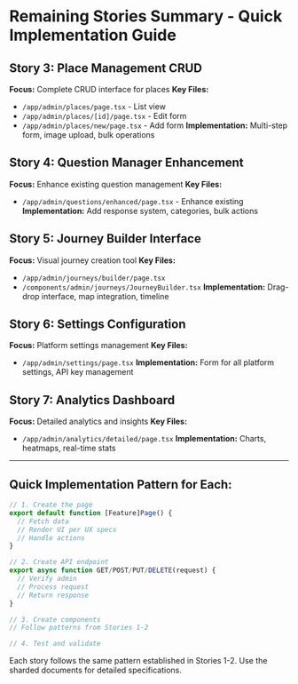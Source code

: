 # Remaining Stories Summary - Quick Implementation Guide

## Story 3: Place Management CRUD
**Focus:** Complete CRUD interface for places
**Key Files:** 
- `/app/admin/places/page.tsx` - List view
- `/app/admin/places/[id]/page.tsx` - Edit form
- `/app/admin/places/new/page.tsx` - Add form
**Implementation:** Multi-step form, image upload, bulk operations

## Story 4: Question Manager Enhancement  
**Focus:** Enhance existing question management
**Key Files:**
- `/app/admin/questions/enhanced/page.tsx` - Enhance existing
**Implementation:** Add response system, categories, bulk actions

## Story 5: Journey Builder Interface
**Focus:** Visual journey creation tool
**Key Files:**
- `/app/admin/journeys/builder/page.tsx`
- `/components/admin/journeys/JourneyBuilder.tsx`
**Implementation:** Drag-drop interface, map integration, timeline

## Story 6: Settings Configuration
**Focus:** Platform settings management
**Key Files:**
- `/app/admin/settings/page.tsx`
**Implementation:** Form for all platform settings, API key management

## Story 7: Analytics Dashboard
**Focus:** Detailed analytics and insights
**Key Files:**
- `/app/admin/analytics/detailed/page.tsx`
**Implementation:** Charts, heatmaps, real-time stats

---

## Quick Implementation Pattern for Each:

```typescript
// 1. Create the page
export default function [Feature]Page() {
  // Fetch data
  // Render UI per UX specs
  // Handle actions
}

// 2. Create API endpoint
export async function GET/POST/PUT/DELETE(request) {
  // Verify admin
  // Process request
  // Return response
}

// 3. Create components
// Follow patterns from Stories 1-2

// 4. Test and validate
```

Each story follows the same pattern established in Stories 1-2. Use the sharded documents for detailed specifications.